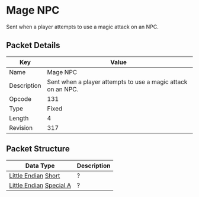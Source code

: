# Mage NPC
Sent when a player attempts to use a magic attack on an NPC.

## Packet Details
| Key | Value |
|--|--|
| Name | Mage NPC |
| Description | Sent when a player attempts to use a magic attack on an NPC. |
| Opcode | 131 |
| Type | Fixed |
| Length | 4 |
| Revision | 317 |

## Packet Structure
| Data Type | Description |
|--|--|
| [Little Endian](/Data-Types.html#little-endian) [Short](/Data-Types.html#common-data-types) | ? |
| [Little Endian](/Data-Types.html#little-endian) [Special A](/Data-Types.html#bespoke-data-types) | ? |
